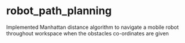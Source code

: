 # robot_path_planning
Implemented Manhattan distance algorithm to navigate a mobile robot throughout workspace when the obstacles co-ordinates are given
